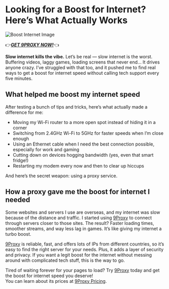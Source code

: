 # Looking for a Boost for Internet? Here’s What Actually Works

![Boost Internet Image](https://cdn.xtmobile.vn/vnt_upload/news/06_2024/20/9-cach-tang-toc-do-wifi.jpg)

👉***[GET 9PROXY NOW!](https://9proxy.com/pricing?utm_source=Web2.0&utm_medium=Github&utm_id=james2k4)***👈 

**Slow internet kills the vibe.**
Let’s be real — slow internet is the worst. Buffering videos, laggy games, loading screens that never end... It drives anyone crazy. I’ve struggled with that too, and it pushed me to find real ways to get a boost for internet speed without calling tech support every five minutes.

## What helped me boost my internet speed
After testing a bunch of tips and tricks, here’s what actually made a difference for me:
- Moving my Wi-Fi router to a more open spot instead of hiding it in a corner
- Switching from 2.4GHz Wi-Fi to 5GHz for faster speeds when I’m close enough
- Using an Ethernet cable when I need the best connection possible, especially for work and gaming
- Cutting down on devices hogging bandwidth (yes, even that smart fridge!)
- Restarting my modem every now and then to clear up hiccups

And here’s the secret weapon: using a proxy service.

## How a proxy gave me the boost for internet I needed
Some websites and servers I use are overseas, and my internet was slow because of the distance and traffic. I started using [9Proxy](https://9proxy.com/?utm_source=Web2.0&utm_medium=Github&utm_id=james2k4) to connect through servers closer to those sites. The result? Faster loading times, smoother streams, and way less lag in games. It’s like giving my internet a turbo boost.  

[9Proxy](https://9proxy.com/?utm_source=Web2.0&utm_medium=Github&utm_id=james2k4) is reliable, fast, and offers lots of IPs from different countries, so it’s easy to find the right server for your needs. Plus, it adds a layer of security and privacy. If you want a legit boost for the internet without messing around with complicated tech stuff, this is the way to go.

Tired of waiting forever for your pages to load? Try [9Proxy](https://9proxy.com/?utm_source=Web2.0&utm_medium=Github&utm_id=james2k4) today and get the boost for internet speed you deserve!  
You can learn about its prices at [9Proxy Pricing](https://9proxy.com/pricing?utm_source=Web2.0&utm_medium=Github&utm_id=james2k4).

